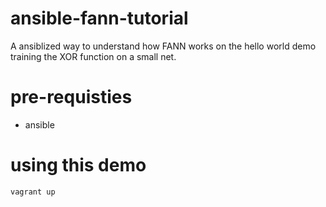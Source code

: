 # ansible-fann-tutorial
A ansiblized way to understand how FANN works on the hello world demo training the XOR function on a small net.

# pre-requisties
 * ansible

# using this demo

`
vagrant up
`
